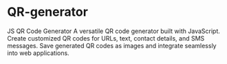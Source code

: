# QR-generator
JS QR Code Generator A versatile QR code generator built with JavaScript. Create customized QR codes for URLs, text, contact details, and SMS messages. Save generated QR codes as images and integrate seamlessly into web applications.
